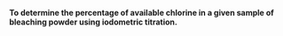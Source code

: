 **To determine the percentage of available chlorine in a given sample of bleaching powder using iodometric titration.**
